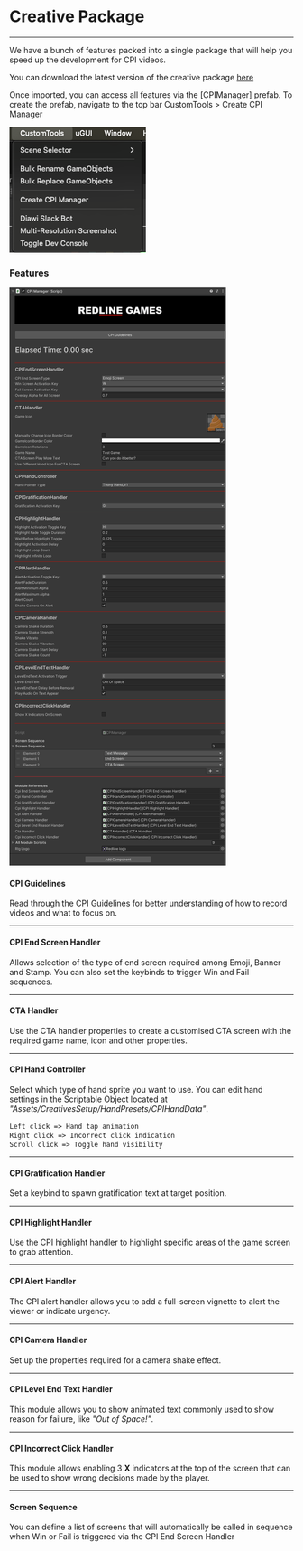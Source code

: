 # Creative Package

---

We have a bunch of features packed into a single package that will help you speed up the development for CPI videos.

You can download the latest version of the creative package [here](packages/CreativePackage_v2.1.unitypackage "Creative Package")


Once imported, you can access all features via the [CPIManager] prefab.
To create the prefab, navigate to the top bar CustomTools > Create CPI Manager

![Screenshot](img/CreateCpiManager.png "Create CPI Manager")

### Features

![Screenshot](img/CPIManagerInspector.png "CPI Manager Inspector")

#### <b>CPI Guidelines</b>

Read through the CPI Guidelines for better understanding of how to record videos and what to focus on.

---

#### <b>CPI End Screen Handler</b>

Allows selection of the type of end screen required among Emoji, Banner and Stamp. You can also set the keybinds to trigger Win and Fail sequences.

---

#### <b>CTA Handler</b>

Use the CTA handler properties to create a customised CTA screen with the required game name, icon and other properties.

---

#### <b>CPI Hand Controller</b>

Select which type of hand sprite you want to use. You can edit hand settings in the Scriptable Object located at _"Assets/CreativesSetup/HandPresets/CPIHandData"_.

```text
Left click => Hand tap animation
Right click => Incorrect click indication
Scroll click => Toggle hand visibility
```

---

#### <b>CPI Gratification Handler</b>

Set a keybind to spawn gratification text at target position.

---

#### <b>CPI Highlight Handler</b>

Use the CPI highlight handler to highlight specific areas of the game screen to grab attention.

---

#### <b>CPI Alert Handler</b>

The CPI alert handler allows you to add a full-screen vignette to alert the viewer or indicate urgency.

---

#### <b>CPI Camera Handler</b>

Set up the properties required for a camera shake effect.

---

#### <b>CPI Level End Text Handler</b>

This module allows you to show animated text commonly used to show reason for failure, like _"Out of Space!"_.

---

#### <b>CPI Incorrect Click Handler</b>

This module allows enabling 3 <b>X</b> indicators at the top of the screen that can be used to show wrong decisions made by the player.

---

#### <b>Screen Sequence</b>

You can define a list of screens that will automatically be called in sequence when Win or Fail is triggered via the CPI End Screen Handler
